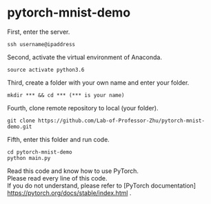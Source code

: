 # pytorch-mnist-demo
First, enter the server.  
```
ssh username@ipaddress
```
Second, activate the virtual environment of Anaconda.  
```
source activate python3.6
```
Third, create a folder with your own name and enter your folder.  
```
mkdir *** && cd *** (*** is your name)
```
Fourth, clone remote repository to local (your folder).  
```
git clone https://github.com/Lab-of-Professor-Zhu/pytorch-mnist-demo.git
```
Fifth, enter this folder and run code.  
```
cd pytorch-mnist-demo  
python main.py
```
  
Read this code and know how to use PyTorch.  
Please read every line of this code.  
If you do not understand, please refer to [PyTorch documentation] https://pytorch.org/docs/stable/index.html .
